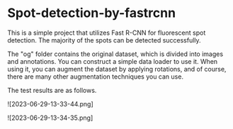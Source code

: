# Spot-detection-by-fastrcnn

This is a simple project that utilizes Fast R-CNN for fluorescent spot detection. The majority of the spots can be detected successfully.

The "og" folder contains the original dataset, which is divided into images and annotations. You can construct a simple data loader to use it. When using it, you can augment the dataset by applying rotations, and of course, there are many other augmentation techniques you can use.

The test results are as follows.

![2023-06-29-13-33-44.png]

![2023-06-29-13-34-35.png]
